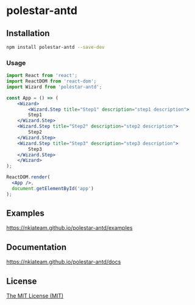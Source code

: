 # polestar-antd

## Installation

```sh
npm install polestar-antd --save-dev
```

### Usage

```jsx
import React from 'react';
import ReactDOM from 'react-dom';
import Wizard from 'polestar-antd';

const App = () => (
    <Wizard>
        <Wizard.Step title="Step1" description="step1 description">
	    Step1
	</Wizard.Step>
	<Wizard.Step title="Step2" description="step2 description">
	    Step2
	</Wizard.Step>
	<Wizard.Step title="Step3" description="step3 description">
	    Step3
	</Wizard.Step>
    </Wizard>
);

ReactDOM.render(
  <App />,
  document.getElementById('app')
);
```

## Examples

https://nkiateam.github.io/polestar-antd/examples

## Documentation

https://nkiateam.github.io/polestar-antd/docs

## License

[The MIT License (MIT)](/LICENSE)
